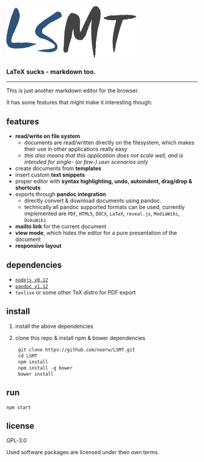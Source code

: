 ![lsmt logo](/static/img/logo.png?raw=true)
### LaTeX sucks - markdown too.

---

This is just another markdown editor for the browser.

It has some features that might make it interesting though:

## features

- **read/write on file system**
	- documents are read/written directly on the filesystem, which makes their use in other applications really easy
    - *this also means that this application does not scale well, and is intended for single- (or few-) user scenarios only*
- create documents from **templates**
- insert custom **text snippets**
- proper editor with **syntax highlighting, undo, autoindent, drag/drop & shortcuts**
- exports through **pandoc integration**
	- directly convert & download documents using pandoc.
    - technically all pandoc supported formats can be used, currently implemented are `PDF`, `HTML5`, `DOCX`, `LaTeX`, `reveal.js`, `MediaWiki`, `DokuWiki`
- **mailto link** for the current document
- **view mode**, which hides the editor for a pure presentation of the document
- **responsive layout**

## dependencies

- [`nodejs v0.12`](https://nodejs.org/en/download/)
- [`pandoc v1.12`](http://pandoc.org/installing.html)
- `texlive` or some other TeX distro for PDF export

## install

1. install the above dependencies
2. clone this repo & install npm & bower dependencies
	
    	git clone https://github.com/noerw/LSMT.git
        cd LSMT
        npm install
        npm install -g bower
        bower install

## run

	npm start

## license
GPL-3.0

Used software packages are licensed under their own terms.
